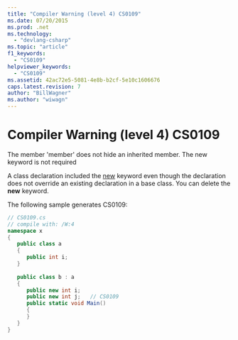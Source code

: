 ```yaml
---
title: "Compiler Warning (level 4) CS0109"
ms.date: 07/20/2015
ms.prod: .net
ms.technology: 
  - "devlang-csharp"
ms.topic: "article"
f1_keywords: 
  - "CS0109"
helpviewer_keywords: 
  - "CS0109"
ms.assetid: 42ac72e5-5081-4e8b-b2cf-5e10c1606676
caps.latest.revision: 7
author: "BillWagner"
ms.author: "wiwagn"
---
```

# Compiler Warning (level 4) CS0109
The member 'member' does not hide an inherited member. The new keyword is not required  
  
 A class declaration included the [new](../../csharp/language-reference/keywords/new.md) keyword even though the declaration does not override an existing declaration in a base class. You can delete the **new** keyword.  
  
 The following sample generates CS0109:  
  
```csharp  
// CS0109.cs  
// compile with: /W:4  
namespace x  
{  
   public class a  
   {  
      public int i;  
   }  
  
   public class b : a  
   {  
      public new int i;  
      public new int j;   // CS0109  
      public static void Main()  
      {  
      }  
   }  
}  
```
